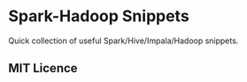 # Spark-Hadoop Snippets

Quick collection of useful Spark/Hive/Impala/Hadoop snippets.

## MIT Licence